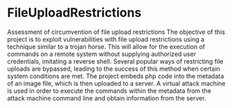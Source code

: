 # FileUploadRestrictions
Assessment of circumvention of file upload restrictions
The objective of this project is to exploit vulnerabilities with file upload restrictions using a technique similar to a trojan horse. This will allow for the execution of commands on a remote system without supplying authorized user credentials, imitating a reverse shell. Several popular ways of restricting file uploads are bypassed, leading to the success of this method when certain system conditions are met. The project embeds php code into the metadata of an image file, which is then uploaded to a server. A virtual attack machine is used in order to execute the commands within the metadata from the attack machine command line and obtain information from the server.
